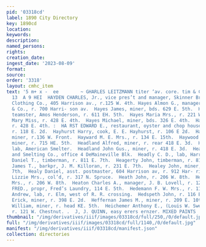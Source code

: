 ```yaml
---
pid: '03318cd'
label: 1890 City Directory
key: 1890cd
location: 
keywords: 
description: 
named_persons: 
rights: 
creation_date: 
ingest_date: '2023-08-09'
format: 
source: 
order: '3318'
layout: cmhc_item
text: '5 m+ x -  ee        ~ GHARLES LEITZMANN titer ‘av. core. tim & Chestnut HAY
  13  A 9 HEI  HAYDEN CHARLES, Jr., vice pres’t and manager, Skinner Bros. & Wright
  Clothing Co., 405 Harrison av., r.125 W. 4th. Hayes Almon G., manager, R. H. Beggs
  & Co., r. 700 Harri- son av.  Hayes James, miner, bds. 629 E. 5th.  Hayes John,
  teamster, Amos Henderson, r. 611 EH. 5th.  Hayes Maria Mrs., r. 221 W. 2d.  Hayes
  Mary Miss, r. 428 E. 4th.  Hayes Michael, miner, bds. 326 E. 4th.  Hayes William,
  r. 428 E. 4th. :  HA RST EDWARD E., restaurant, oyster and chop house, 106 E. 2d.,
  r. 118 E. 2d.  Hayhurst Harry, cook, E. E. Hayhurst, r. 106 E 2d.  Hays James A.,
  miner, r.136 W. Front.  Hayward M. E. Mrs., r. 134 E. 15th.  Haywood Thomas F.,
  miner, r. 715 HE. 5th.  Headland Alfred, miner, r. rear 418 E. 3d.  Headland Anton,
  lab, American Smelter.  Headland John Gus., miner, r. 418 E. 3d.  Headlight Mining
  and Smelting Co., office 4 DeMaineville Blk.  Headly C. D., lab, Harrison Red Wks.  Heagerty
  Daniel T., timberman, r. 811 E. 7th.  Heagerty John, timberman, r. 812 E. 6th.  Healey
  James T., barkpr, J. M. Killoran, r. 231 E. 7th.  Healey John, miner, r. 829 E.
  7th,  Healy Daniel, asst. postmaster, 604 Harrison av, r. 912 Har- rison av.  Hearford
  Lizzie Mrs., col’d, r. 317 N. Spruce.  Heath John, r. 206 W. 8th.  Heath Julia M.
  Mrs., r. 206 W. 8th.  Heaton Charles A., manager, J. B. Lovell, r. 128 W. 4th.  HEDEMANN
  FRED., propr, Fred’s Laundry, 114 E. 5th.  Hedemann F. W. Mrs., r. 114 E. 5th.  Hedlund
  Andrew, lab, r. Elm, west of R. R. crossing.  Hedspeth John, r. 116 E. 6th.  Hedstrom
  Erick, miner, r. 398 E. 2d.  Heffernan James M., miner, r. 209 E. 10th.  Heflin
  William, miner, r. head KE. 5th.  Heichemer Anthony E., (Louis W. Sweitzer & Co.,)
  r. 121 W. Chestnut. .  J, J. QUINN, easy erers ernzer. MIXED PAINTS    '
thumbnail: "/img/derivatives/iiif/images/03318cd/full/250,/0/default.jpg"
full: "/img/derivatives/iiif/images/03318cd/full/1140,/0/default.jpg"
manifest: "/img/derivatives/iiif/03318cd/manifest.json"
collection: directories
---
```

